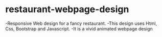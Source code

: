 # restaurant-webpage-design
-Responsive Web design for a fancy restaurant.
-This design uses Html, Css, Bootstrap and Javascript.
-It is a vivid animated webpage design
